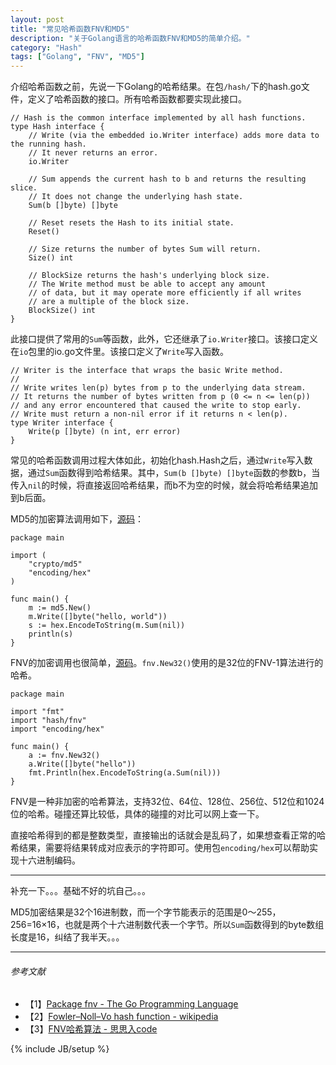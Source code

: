 ```yaml
---
layout: post
title: "常见哈希函数FNV和MD5"
description: "关于Golang语言的哈希函数FNV和MD5的简单介绍。"
category: "Hash"
tags: ["Golang", "FNV", "MD5"]
---
```


介绍哈希函数之前，先说一下Golang的哈希结果。在包`/hash/`下的hash.go文件，定义了哈希函数的接口。所有哈希函数都要实现此接口。

	// Hash is the common interface implemented by all hash functions.
	type Hash interface {
		// Write (via the embedded io.Writer interface) adds more data to the running hash.
		// It never returns an error.
		io.Writer
	
		// Sum appends the current hash to b and returns the resulting slice.
		// It does not change the underlying hash state.
		Sum(b []byte) []byte
	
		// Reset resets the Hash to its initial state.
		Reset()
	
		// Size returns the number of bytes Sum will return.
		Size() int
	
		// BlockSize returns the hash's underlying block size.
		// The Write method must be able to accept any amount
		// of data, but it may operate more efficiently if all writes
		// are a multiple of the block size.
		BlockSize() int
	}

此接口提供了常用的`Sum`等函数，此外，它还继承了`io.Writer`接口。该接口定义在`io`包里的io.go文件里。该接口定义了`Write`写入函数。

	// Writer is the interface that wraps the basic Write method.
	//
	// Write writes len(p) bytes from p to the underlying data stream.
	// It returns the number of bytes written from p (0 <= n <= len(p))
	// and any error encountered that caused the write to stop early.
	// Write must return a non-nil error if it returns n < len(p).
	type Writer interface {
		Write(p []byte) (n int, err error)
	}

常见的哈希函数调用过程大体如此，初始化hash.Hash之后，通过`Write`写入数据，通过`Sum`函数得到哈希结果。其中，`Sum(b []byte) []byte`函数的参数b，当传入`nil`的时候，将直接返回哈希结果，而b不为空的时候，就会将哈希结果追加到b后面。

MD5的加密算法调用如下，[源码](https://github.com/mnhkahn/go_code/blob/master/test_md5.go)：

	package main

	import (
		"crypto/md5"
		"encoding/hex"
	)
	
	func main() {
		m := md5.New()
		m.Write([]byte("hello, world"))
		s := hex.EncodeToString(m.Sum(nil))
		println(s)
	}

FNV的加密调用也很简单，[源码](https://github.com/mnhkahn/go_code/blob/master/test_fnv.go)。`fnv.New32()`使用的是32位的FNV-1算法进行的哈希。

	package main
	
	import "fmt"
	import "hash/fnv"
	import "encoding/hex"
	
	func main() {
		a := fnv.New32()
		a.Write([]byte("hello"))
		fmt.Println(hex.EncodeToString(a.Sum(nil)))
	}

FNV是一种非加密的哈希算法，支持32位、64位、128位、256位、512位和1024位的哈希。碰撞还算比较低，具体的碰撞的对比可以网上查一下。

直接哈希得到的都是整数类型，直接输出的话就会是乱码了，如果想查看正常的哈希结果，需要将结果转成对应表示的字符即可。使用包`encoding/hex`可以帮助实现十六进制编码。

---

补充一下。。。基础不好的坑自己。。。

MD5加密结果是32个16进制数，而一个字节能表示的范围是0～255，256=16×16，也就是两个十六进制数代表一个字节。所以`Sum`函数得到的byte数组长度是16，纠结了我半天。。。

---

###### *参考文献*
+ 【1】[Package fnv - The Go Programming Language](http://golang.org/pkg/hash/fnv/)
+ 【2】[Fowler–Noll–Vo hash function - wikipedia](http://en.wikipedia.org/wiki/Fowler%E2%80%93Noll%E2%80%93Vo_hash_function)
+ 【3】[FNV哈希算法 - 思思入code](http://blog.csdn.net/taochenchang/article/details/7319739)

{% include JB/setup %}
